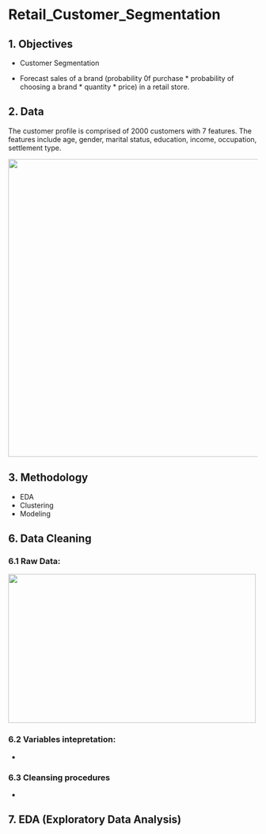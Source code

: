 # Retail_Customer_Segmentation

## 1. Objectives

* Customer Segmentation

* Forecast sales of a brand (probability 0f purchase * probability of choosing a brand * quantity * price) in a retail store.


## 2. Data 

The customer profile is comprised of 2000 customers with 7 features. The features include age, gender, marital status, education, income, occupation, settlement type.

<img src=https://user-images.githubusercontent.com/64850893/204099179-801a145c-fdc7-487a-8a34-5c3e044e04a6.png width="1000" height="600">


## 3. Methodology

* EDA
* Clustering
* Modeling

## 6. Data Cleaning

### 6.1 Raw Data:

<img src=https://user-images.githubusercontent.com/64850893/147840864-802346af-d44d-4e92-a456-d4b84aee028b.jpg width="500" height="300">


### 6.2 Variables intepretation:
* 

### 6.3 Cleansing procedures

* 

## 7. EDA (Exploratory Data Analysis)
